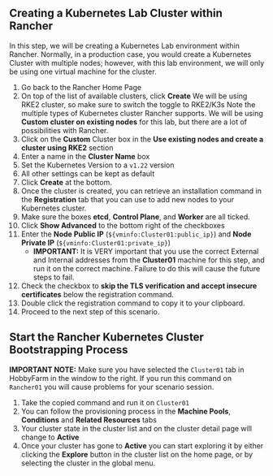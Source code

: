 ## Creating a Kubernetes Lab Cluster within Rancher

In this step, we will be creating a Kubernetes Lab environment within Rancher. Normally, in a production case, you would create a Kubernetes Cluster with multiple nodes; however, with this lab environment, we will only be using one virtual machine for the cluster.

1. Go back to the Rancher Home Page
2. On top of the list of available clusters, click **Create**
    We will be using RKE2 cluster, so make sure to switch the toggle to RKE2/K3s
    Note the multiple types of Kubernetes cluster Rancher supports. We will be using **Custom cluster on existing nodes** for this lab, but there are a lot of possibilities with Rancher.
3. Click on the **Custom** Cluster box in the **Use existing nodes and create a cluster using RKE2** section
4. Enter a name in the **Cluster Name** box 
5. Set the Kubernetes Version to a `v1.22` version
6. All other settings can be kept as default
7. Click **Create** at the bottom.
8. Once the cluster is created, you can retrieve an installation command in the **Registration** tab that you can use to add new nodes to your Kubernetes cluster.
9. Make sure the boxes **etcd**, **Control Plane**, and **Worker** are all ticked.
10. Click **Show Advanced** to the bottom right of the checkboxes
11. Enter the **Node Public IP** (`${vminfo:Cluster01:public_ip}`) and **Node Private IP** (`${vminfo:Cluster01:private_ip}`)
    - **IMPORTANT:** It is VERY important that you use the correct External and Internal addresses from the **Cluster01** machine for this step, and run it on the correct machine. Failure to do this will cause the future steps to fail.
12. Check the checkbox to **skip the TLS verification and accept insecure certificates** below the registration command.
13. Double click the registration command to copy it to your clipboard.
14. Proceed to the next step of this scenario.

## Start the Rancher Kubernetes Cluster Bootstrapping Process

**IMPORTANT NOTE:** Make sure you have selected the `Cluster01` tab in HobbyFarm in the window to the right. If you run this command on `Rancher01` you will cause problems for your scenario session.

1. Take the copied command and run it on `Cluster01`
2. You can follow the provisioning process in the **Machine Pools**, **Conditions** and **Related Resources** tabs
3. Your cluster state in the cluster list and on the cluster detail page will change to **Active**
4. Once your cluster has gone to **Active** you can start exploring it by either clicking the **Explore** button in the cluster list on the home page, or by selecting the cluster in the global menu.
